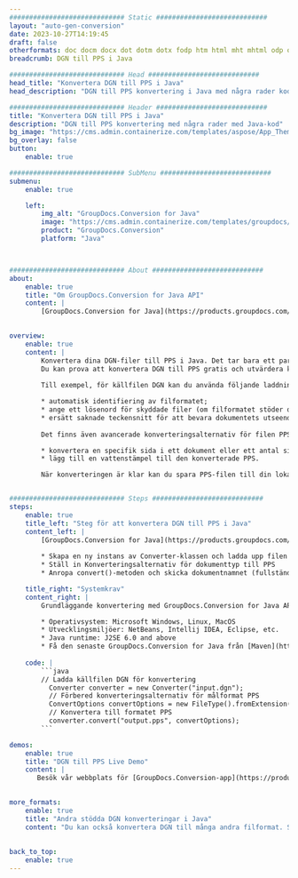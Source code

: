 ```yaml
---
############################# Static ############################
layout: "auto-gen-conversion"
date: 2023-10-27T14:19:45
draft: false
otherformats: doc docm docx dot dotm dotx fodp htm html mht mhtml odp odt otp pot potm potx pps ppsm ppsx ppt pptm pptx rtf
breadcrumb: DGN till PPS i Java

############################# Head ############################
head_title: "Konvertera DGN till PPS i Java"
head_description: "DGN till PPS konvertering i Java med några rader kod. Konvertera över 160 filformat med hjälp av GroupDocs dokumentkonverterings-API för Java"

############################# Header ############################
title: "Konvertera DGN till PPS i Java"
description: "DGN till PPS konvertering med några rader med Java-kod"
bg_image: "https://cms.admin.containerize.com/templates/aspose/App_Themes/V3/images/bg/header1.png"
bg_overlay: false
button:
    enable: true

############################# SubMenu ############################
submenu:
    enable: true

    left:
        img_alt: "GroupDocs.Conversion for Java"
        image: "https://cms.admin.containerize.com/templates/groupdocs/images/product-logos/90x90-noborder/groupdocs-conversion-java.png"
        product: "GroupDocs.Conversion"
        platform: "Java"



############################# About ############################
about:
    enable: true
    title: "Om GroupDocs.Conversion for Java API"
    content: |
        [GroupDocs.Conversion for Java](https://products.groupdocs.com/conversion/java/) är ett avancerat filformatkonverterings-API för konvertering mellan populära bild- och dokumentformat som Microsoft Office, OpenDocument, PDF, HTML, e-post, CAD. och mycket mer med bara några rader kod. Det inbyggda API:t upptäcker automatiskt formaten för originaldokumenten och erbjuder många alternativ för att anpassa de konverterade dokumenten. Tillsammans med funktionen att extrahera information från ett dokument, stöder den också cachelagring av konverteringsresultaten till den lokala disken som standard. Men alla typer av cachelagring kan stödjas genom att implementera lämpliga gränssnitt - Amazon S3, Dropbox, Google Drive, Windows Azure, Reddis eller andra.
    

overview:
    enable: true
    content: |
        Konvertera dina DGN-filer till PPS i Java. Det tar bara ett par rader med Java-kod på valfri plattform, som Windows, Linux, macOS.
        Du kan prova att konvertera DGN till PPS gratis och utvärdera kvaliteten på konverteringsresultaten. Tillsammans med enkla filkonverteringsskript kan du prova mer sofistikerade alternativ för att ladda källfilen DGN och lagra PPS-utdata. 
        
        Till exempel, för källfilen DGN kan du använda följande laddningsalternativ:

        * automatisk identifiering av filformatet;
        * ange ett lösenord för skyddade filer (om filformatet stöder det);
        * ersätt saknade teckensnitt för att bevara dokumentets utseende.
        
        Det finns även avancerade konverteringsalternativ för filen PPS:

        * konvertera en specifik sida i ett dokument eller ett antal sidor;
        * lägg till en vattenstämpel till den konverterade PPS.

        När konverteringen är klar kan du spara PPS-filen till din lokala filsökväg eller till tredje parts lagring såsom FTP, Amazon S3, Google Drive, Dropbox etc. Observera - för att konvertera DGN till PPS behöver du inte installera någon ytterligare programvara, såsom MS Office, Open Office, Adobe Acrobat Reader etc.


############################# Steps ############################
steps:
    enable: true
    title_left: "Steg för att konvertera DGN till PPS i Java"
    content_left: |
        [GroupDocs.Conversion for Java](https://products.groupdocs.com/conversion/java/) låter utvecklare enkelt konvertera DGN fil till PPS med några rader kod.
        
        * Skapa en ny instans av Converter-klassen och ladda upp filen DGN med den fullständiga sökvägen
        * Ställ in Konverteringsalternativ för dokumenttyp till PPS
        * Anropa convert()-metoden och skicka dokumentnamnet (fullständig sökväg) och formatet (PPS) som en parameter

    title_right: "Systemkrav"
    content_right: |
        Grundläggande konvertering med GroupDocs.Conversion for Java API kan göras med bara några rader kod. Våra API:er stöds på alla större plattformar och operativsystem. Innan du kör koden nedan, se till att du har följande förutsättningar installerade på ditt system.

        * Operativsystem: Microsoft Windows, Linux, MacOS
        * Utvecklingsmiljöer: NetBeans, Intellij IDEA, Eclipse, etc.
        * Java runtime: J2SE 6.0 and above
        * Få den senaste GroupDocs.Conversion for Java från [Maven](https://repository.groupdocs.com/webapp/#/artifacts/browse/tree/General/repo/com/groupdocs/groupdocs-conversion)
         
    code: |
        ```java    
        // Ladda källfilen DGN för konvertering
          Converter converter = new Converter("input.dgn");
          // Förbered konverteringsalternativ för målformat PPS
          ConvertOptions convertOptions = new FileType().fromExtension("pps").getConvertOptions();
          // Konvertera till formatet PPS
          converter.convert("output.pps", convertOptions);
        ```

demos:
    enable: true
    title: "DGN till PPS Live Demo"
    content: |
       Besök vår webbplats för [GroupDocs.Conversion-app](https://products.groupdocs.app/conversion/family) och försök konvertera DGN till PPS nu. Den kostnadsfria demon har följande fördelar
          

more_formats:
    enable: true
    title: "Andra stödda DGN konverteringar i Java"
    content: "Du kan också konvertera DGN till många andra filformat. Se listan nedan."
       
       
back_to_top:
    enable: true
---
```

